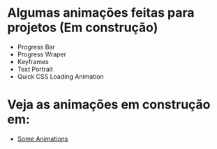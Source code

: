 # Algumas animações feitas para projetos (Em construção)

- Progress Bar
- Progress Wraper
- Keyframes
- Text Portrait
- Quick CSS Loading Animation

# Veja as animações em construção em:

- [Some Animations](https://someanimations.netlify.app/)
